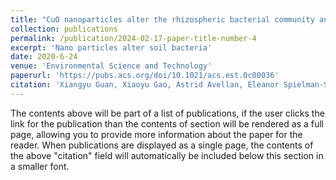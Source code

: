 ```yaml
---
title: "CuO nanoparticles alter the rhizospheric bacterial community and local nitrogen cycling for wheat grown in a calcareous soil"
collection: publications
permalink: /publication/2024-02-17-paper-title-number-4
excerpt: 'Nano particles alter soil bacteria'
date: 2020-6-24
venue: 'Environmental Science and Technology'
paperurl: 'https://pubs.acs.org/doi/10.1021/acs.est.0c00036'
citation: 'Xiangyu Guan, Xiaoyu Gao, Astrid Avellan, Eleanor Spielman-Sun, Jiang Xu, Stephanie Laughton, Jie Yun, Yilin Zhang, Garret D. Bland, Ying Zhang, Ruirui Zhang, Xusheng Wang, Elizabeth A. Casman, and Gregory V. Lowry (2020). &quot;CuO nanoparticles alter the rhizospheric bacterial community and local nitrogen cycling for wheat grown in a calcareous soil.&quot; <i>Environmental Science and Technology</i>. 1(3).'
---
```


The contents above will be part of a list of publications, if the user clicks the link for the publication than the contents of section will be rendered as a full page, allowing you to provide more information about the paper for the reader. When publications are displayed as a single page, the contents of the above "citation" field will automatically be included below this section in a smaller font.
